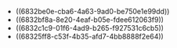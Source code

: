 - ((6832be0e-cba6-4a63-9ad0-be750e1e99dd))
- ((6832bf8a-8e20-4eaf-b05e-fdee612063f9))
- ((6832c1c9-01f6-4ad9-b265-f927531c6cb5))
- ((68325ff8-c53f-4b35-afd7-4bb8888f2e64))